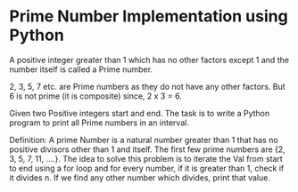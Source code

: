 # Prime Number Implementation using Python

A positive integer greater than 1 which has no other factors except 1 and the number itself is called a Prime number.

2, 3, 5, 7 etc. are Prime numbers as they do not have any other factors. But 6 is not prime (it is composite) since, 2 x 3 = 6.

Given two Positive integers start and end. The task is to write a Python program to print all Prime numbers in an interval.

Definition: A prime Number is a natural number greater than 1 that has no positive divisors other than 1 and itself. The first few prime numbers are {2, 3, 5, 7, 11, ….}.
The idea to solve this problem is to iterate the Val from start to end using a for loop and for every number, if it is greater than 1, check if it divides n. If we find any other number which divides, print that value.
